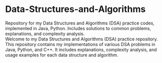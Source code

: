 # Data-Structures-and-Algorithms
Repository for my Data Structures and Algorithms (DSA) practice codes, implemented in Java, Python. Includes solutions to common problems, explanations, and complexity analysis.
<br>Welcome to my Data Structures and Algorithms (DSA) practice repository. This repository contains my implementations of various DSA problems in Java, Python, and C++. It includes explanations, complexity analysis, and usage examples for each data structure and algorithm.
